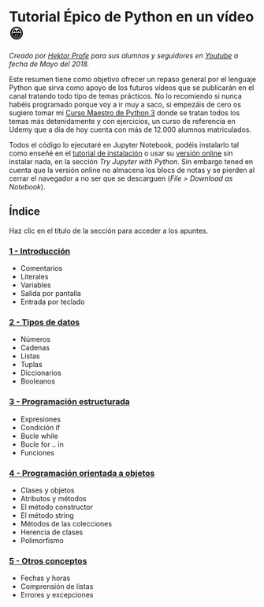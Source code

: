 # Tutorial Épico de Python en un vídeo 😁

*Creado por [Hektor Profe](http://hektorprofe.net) para sus alumnos y seguidores en [Youtube](https://youtube.com/channel/UCtjAOyZmqDXO-Oz87cZnWgw) a fecha de Mayo del 2018.*

Este resumen tiene como objetivo ofrecer un repaso general por el lenguaje Python que sirva como apoyo de los futuros vídeos que se publicarán en el canal tratando todo tipo de temas prácticos. No lo recomiendo si nunca habéis programado porque voy a ir muy a saco, si empezáis de cero os sugiero tomar mi [Curso Maestro de Python 3](https://www.udemy.com/python-3-al-completo-desde-cero/?couponCode=YT10PYTHON) donde se tratan todos los temas más detenidamente y con ejercicios, un curso de referencia en Udemy que a día de hoy cuenta con más de 12.000 alumnos matriculados.

Todos el código lo ejecutaré en Jupyter Notebook, podéis instalarlo tal como enseñé en el [tutorial de instalación](https://www.youtube.com/watch?v=F80r_lsjgVU) o usar su [versión online](http://jupyter.org/try) sin instalar nada, en la sección *Try Jupyter with Python*. Sin embargo tened en cuenta que la versión online no almacena los blocs de notas y se pierden al cerrar el navegador a no ser que se descarguen (*File > Download as Notebook*).


## Índice

Haz clic en el título de la sección para acceder a los apuntes.

### [1 - Introducción](https://nbviewer.jupyter.org/github/hcosta/Tutorial-Epico-de-Python-en-un-video/blob/master/01%20-%20Introducci%C3%B3n.ipynb)

* Comentarios
* Literales
* Variables
* Salida por pantalla
* Entrada por teclado

### [2 - Tipos de datos](https://nbviewer.jupyter.org/github/hcosta/Tutorial-Epico-de-Python-en-un-video/blob/master/02%20-%20Tipos%20de%20datos.ipynb)

* Números
* Cadenas
* Listas
* Tuplas
* Diccionarios
* Booleanos

### [3 - Programación estructurada](https://nbviewer.jupyter.org/github/hcosta/Tutorial-Epico-de-Python-en-un-video/blob/master/03%20-%20Programaci%C3%B3n%20estructurada.ipynb)

* Expresiones
* Condición if
* Bucle while
* Bucle for .. in
* Funciones

### [4 - Programación orientada a objetos](https://nbviewer.jupyter.org/github/hcosta/Tutorial-Epico-de-Python-en-un-video/blob/master/04%20-%20Programaci%C3%B3n%20orientada%20a%20objetos.ipynb)

* Clases y objetos
* Atributos y métodos
* El método constructor
* El método string
* Métodos de las colecciones
* Herencia de clases
* Polimorfismo

### [5 - Otros conceptos](https://nbviewer.jupyter.org/github/hcosta/Tutorial-Epico-de-Python-en-un-video/blob/master/05%20-%20Otros%20conceptos.ipynb)

* Fechas y horas
* Comprensión de listas
* Errores y excepciones
